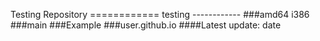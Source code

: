 Testing Repository ============ testing ------------ ###amd64 i386 ###main ###Example ###user.github.io ####Latest update: date



